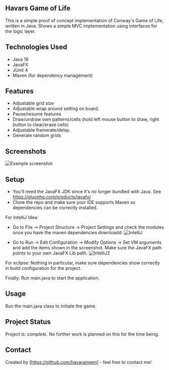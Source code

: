 ## Havars Game of Life
This is a simple proof of concept implementation of Conway's Game of Life, written in Java. Shows a simple MVC implementation using interfaces for the logic layer.

## Technologies Used
- Java 19
- JavaFX
- JUnit 4
- Maven (for dependency management)

## Features
- Adjustable grid size
- Adjustable wrap around setting on board.
- Pause/resume features
- Draw/undraw own patterns/cells (hold left mouse button to draw, right button to clear/erase cells)
- Adjustable framerate/delay.
- Generate random grids

## Screenshots
![Example screenshot](https://user-images.githubusercontent.com/26072135/228055566-b02a811f-dcb5-4173-84ea-fa4fd9d4569b.png)
<!-- If you have screenshots you'd like to share, include them here. -->

## Setup
- You'll need the JavaFX JDK since it's no longer bundled with Java. See https://gluonhq.com/products/javafx/ 
- Clone the repo and make sure your IDE supports Maven so dependencies can be correctly installed.

For IntelliJ Idea:
- Go to File -> Project Structure -> Project Settings and check the modules once you have the maven dependencies downloadd. 
![IntelliJ](https://user-images.githubusercontent.com/26072135/228968131-bcdba372-db32-46df-9745-a39b3ac545c3.png)

- Go to Run -> Edit Configuration -> Modify Options -> Set VM arguments and add the items shown in the screenshot. Make sure the JavaFX path points to your own JavaFX Lib path. 
![IntelliJ2](https://user-images.githubusercontent.com/26072135/228968237-62a79be6-28f7-4cb3-8ef8-d3df1940ac67.png)

For eclipse: 
Nothing in particular, make sure dependencies show correctly in build configuration for the project.

Finally: Run main.java to start the application.

## Usage
Run the main.java class to initiate the game. 

## Project Status
Project is: _complete_. No further work is planned on this for the time being. 

## Contact
Created by [https://github.com/havarameen] - feel free to contact me!
